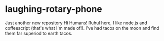 # laughing-rotary-phone
Just another new repository
Hi Humans!
Ruhul here, I like node.js and coffeescript (that's what I'm made of!).
I've had tacos on the moon and find them far superiod to earth tacos.
